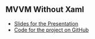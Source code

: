 ## MVVM Without Xaml

* [Slides for the Presentation](https://speakerdeck.com/xpaulbettsx/mvvm-without-xaml)
* [Code for the project on GitHub](https://github.com/reactiveui/RxUI_QCon)
